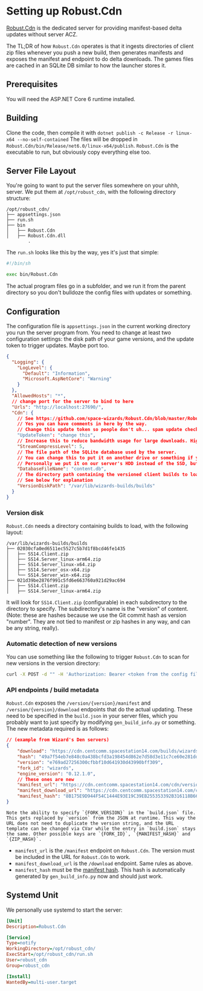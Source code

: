# Setting up Robust.Cdn

[Robust.Cdn](https://github.com/space-wizards/Robust.Cdn/) is the dedicated server for providing manifest-based delta updates without server ACZ. 

The TL;DR of how `Robust.Cdn` operates is that it ingests directories of client zip files whenever you push a new build, then generates manifests and exposes the manifest and endpoint to do delta downloads. The games files are cached in an SQLite DB similar to how the launcher stores it.

## Prerequisites

You will need the ASP.NET Core 6 runtime installed.

## Building

Clone the code, then compile it with `dotnet publish -c Release -r linux-x64 --no-self-contained` The files will be dropped in `Robust.Cdn/bin/Release/net6.0/linux-x64/publish`. `Robust.Cdn` is the executable to run, but obviously copy everything else too.

## Server File Layout

You're going to want to put the server files somewhere on your uhhh, server. We put them at `/opt/robust_cdn`, with the following directory structure:

```
/opt/robust_cdn/
├── appsettings.json
├── run.sh
├── bin
│   ├── Robust.Cdn
│   ├── Robust.Cdn.dll
		.
```

The `run.sh` looks like this by the way, yes it's just that simple:

```bash
#!/bin/sh

exec bin/Robust.Cdn
```

The actual program files go in a subfolder, and we run it from the parent directory so you don't bulldoze the config files with updates or something.

## Configuration

The configuration file is `appsettings.json` in the current working directory you run the server program from. You need to change at least two configuration settings: the disk path of your game versions, and the update token to trigger updates. Maybe port too.

```json
{
  "Logging": {
    "LogLevel": {
      "Default": "Information",
      "Microsoft.AspNetCore": "Warning"
    }
  },
  "AllowedHosts": "*",
  // change port for the server to bind to here
  "Urls": "http://localhost:27690/",
  "Cdn": {
    // See https://github.com/space-wizards/Robust.Cdn/blob/master/Robust.Cdn/CdnOptions.cs for all options.
    // Yes you can have comments in here by the way.
    // Change this update token so people don't uh... spam update checks on your server.
    "UpdateToken": "change this",
    // Increase this to reduce bandwidth usage for large downloads. Higher numbers need more CPU.
    "StreamCompressLevel": 5,
    // The file path of the SQLite database used by the server.
    // You can change this to put it on another drive or something if you want.
    // Personally we put it on our server's HDD instead of the SSD, but that's up to you.
    "DatabaseFileName": "content.db",
    // The directory path containing the versioned client builds to load and serve. 
    // See below for explanation
    "VersionDiskPath": "/var/lib/wizards-builds/builds"
  }
}
```

### Version disk

`Robust.Cdn` needs a directory containing builds to load, with the following layout:

```
/var/lib/wizards-builds/builds
├── 02030cfa0ed6511ec5527c5b7d1f8bcd46fe1435
│   ├── SS14.Client.zip
│   ├── SS14.Server_linux-arm64.zip
│   ├── SS14.Server_linux-x64.zip
│   ├── SS14.Server_osx-x64.zip
│   └── SS14.Server_win-x64.zip
├── 021d39be2876f991c5fd6e663760a921d29ac694
│   ├── SS14.Client.zip
│   ├── SS14.Server_linux-arm64.zip
```

It will look for `SS14.Client.zip` (configurable) in each subdirectory to the directory to specify. The subdirectory's name is the "version" of content. (Note: these are hashes because we use the Git commit hash as version "number". They are not tied to manifest or zip hashes in any way, and can be any string, really).

### Automatic detection of new versions

You can use something like the following to trigger `Robust.Cdn` to scan for new versions in the version directory:

```bash
curl -X POST -d "" -H 'Authorization: Bearer <token from the config file, change this>' "http://localhost:27690/control/update"
```

### API endpoints / build metadata

`Robust.Cdn` exposes the `/version/{version}/manifest` and `/version/{version}/download` endpoints that do the actual updating. These need to be specified in the `build.json` in your server files, which you probably want to just specify by modifying `gen_build_info.py` or something. The new metadata required is as follows:

```json
// (example from Wizard's Den servers)
{
    "download": "https://cdn.centcomm.spacestation14.com/builds/wizards/builds/{FORK_VERSION}/SS14.Client.zip",
    "hash": "49a7f54eb7e848c0a438bcfd3a198454d862e7d58d3e11c7ce60e281ddbd205d",
    "version": "e769ad27256300cfbbf10d641930d43990bff309",
    "fork_id": "wizards",
    "engine_version": "0.12.1.0",
    // These ones are new
    "manifest_url": "https://cdn.centcomm.spacestation14.com/cdn/version/{FORK_VERSION}/manifest",
    "manifest_download_url": "https://cdn.centcomm.spacestation14.com/cdn/version/{FORK_VERSION}/download",
    "manifest_hash": "8B175E9D944F54C1444E93E19C39EB255353392B316118B660F21DF68D56DC2D"
}
```

```admonish info
Note the ability to specify `{FORK_VERSION}` in the `build.json` file. This gets replaced by `version` from the JSON at runtime. This way the URL does not need to duplicate the version string, and the URL template can be changed via CVar while the entry in `build.json` stays the same. Other possible keys are `{FORK_ID}`, `{MANIFEST_HASH}` and `{ZIP_HASH}`. 
```

* `manifest_url` is the `/manifest` endpoint on `Robust.Cdn`. The version must be included in the URL for `Robust.Cdn` to work. 
* `manifest_download_url` is the `/download` endpoint. Same rules as above.
* `manifest_hash` must be the [manifest hash](../other-projects/launcher/delta-updates-and-manifests.md). This hash is automatically generated by `gen_build_info.py` now and should just work.

## Systemd Unit

We personally use systemd to start the server:

```ini
[Unit]
Description=Robust.Cdn

[Service]
Type=notify
WorkingDirectory=/opt/robust_cdn/
ExecStart=/opt/robust_cdn/run.sh
User=robust_cdn
Group=robust_cdn

[Install]
WantedBy=multi-user.target
```

